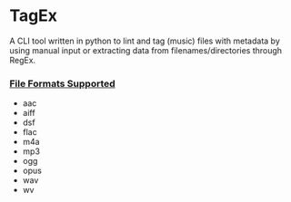 # TagEx
A CLI tool written in python to lint and tag (music) files with metadata by using manual input or extracting data from filenames/directories through RegEx.

### [File Formats Supported](https://github.com/KristoforMaynard/music-tag?tab=readme-ov-file#formats)
- aac
- aiff
- dsf
- flac
- m4a
- mp3
- ogg
- opus
- wav
- wv
